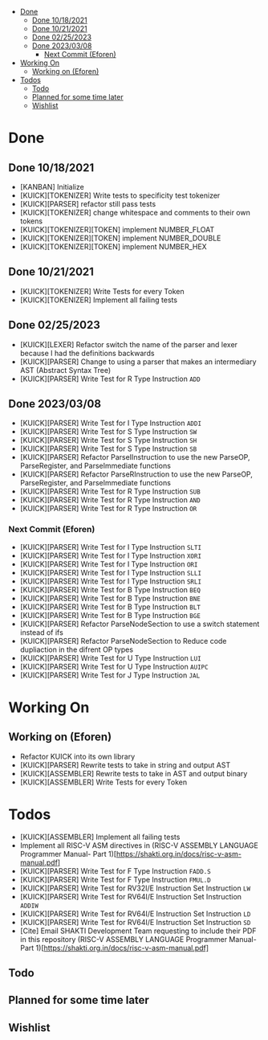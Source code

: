 - [Done](#done)
  - [Done 10/18/2021](#done-10182021)
  - [Done 10/21/2021](#done-10212021)
  - [Done 02/25/2023](#done-02252023)
  - [Done 2023/03/08](#done-20230308)
    - [Next Commit (Eforen)](#next-commit-eforen)
- [Working On](#working-on)
  - [Working on (Eforen)](#working-on-eforen)
- [Todos](#todos)
  - [Todo](#todo)
  - [Planned for some time later](#planned-for-some-time-later)
  - [Wishlist](#wishlist)

# Done
## Done 10/18/2021
* [KANBAN] Initialize
* [KUICK][TOKENIZER] Write tests to specificity test tokenizer
* [KUICK][PARSER] refactor still pass tests
* [KUICK][TOKENIZER] change whitespace and comments to their own tokens
* [KUICK][TOKENIZER][TOKEN] implement NUMBER_FLOAT
* [KUICK][TOKENIZER][TOKEN] implement NUMBER_DOUBLE
* [KUICK][TOKENIZER][TOKEN] implement NUMBER_HEX

## Done 10/21/2021
* [KUICK][TOKENIZER] Write Tests for every Token
* [KUICK][TOKENIZER] Implement all failing tests

## Done 02/25/2023
* [KUICK][LEXER] Refactor switch the name of the parser and lexer because I had the definitions backwards
* [KUICK][PARSER] Change to using a parser that makes an intermediary AST (Abstract Syntax Tree)
* [KUICK][PARSER] Write Test for R Type Instruction `ADD`

## Done 2023/03/08
* [KUICK][PARSER] Write Test for I Type Instruction `ADDI`
* [KUICK][PARSER] Write Test for S Type Instruction `SW`
* [KUICK][PARSER] Write Test for S Type Instruction `SH`
* [KUICK][PARSER] Write Test for S Type Instruction `SB`
* [KUICK][PARSER] Refactor ParseIInstruction to use the new ParseOP, ParseRegister, and ParseImmediate functions
* [KUICK][PARSER] Refactor ParseRInstruction to use the new ParseOP, ParseRegister, and ParseImmediate functions
* [KUICK][PARSER] Write Test for R Type Instruction `SUB`
* [KUICK][PARSER] Write Test for R Type Instruction `AND`
* [KUICK][PARSER] Write Test for R Type Instruction `OR`
### Next Commit (Eforen)
* [KUICK][PARSER] Write Test for I Type Instruction `SLTI`
* [KUICK][PARSER] Write Test for I Type Instruction `XORI`
* [KUICK][PARSER] Write Test for I Type Instruction `ORI`
* [KUICK][PARSER] Write Test for I Type Instruction `SLLI`
* [KUICK][PARSER] Write Test for I Type Instruction `SRLI`
* [KUICK][PARSER] Write Test for B Type Instruction `BEQ`
* [KUICK][PARSER] Write Test for B Type Instruction `BNE`
* [KUICK][PARSER] Write Test for B Type Instruction `BLT`
* [KUICK][PARSER] Write Test for B Type Instruction `BGE`
* [KUICK][PARSER] Refactor ParseNodeSection to use a switch statement instead of ifs
* [KUICK][PARSER] Refactor ParseNodeSection to Reduce code dupliaction in the difrent OP types
* [KUICK][PARSER] Write Test for U Type Instruction `LUI`
* [KUICK][PARSER] Write Test for U Type Instruction `AUIPC`
* [KUICK][PARSER] Write Test for J Type Instruction `JAL`

# Working On
## Working on (Eforen)

* Refactor KUICK into its own library
* [KUICK][PARSER] Rewrite tests to take in string and output AST
* [KUICK][ASSEMBLER] Rewrite tests to take in AST and output binary
* [KUICK][ASSEMBLER] Write Tests for every Token

# Todos
* [KUICK][ASSEMBLER] Implement all failing tests
* Implement all RISC-V ASM directives in (RISC-V ASSEMBLY LANGUAGE Programmer Manual- Part 1)[https://shakti.org.in/docs/risc-v-asm-manual.pdf]
* [KUICK][PARSER] Write Test for F Type Instruction `FADD.S`
* [KUICK][PARSER] Write Test for F Type Instruction `FMUL.D`
* [KUICK][PARSER] Write Test for RV32I/E Instruction Set Instruction `LW`
* [KUICK][PARSER] Write Test for RV64I/E Instruction Set Instruction `ADDIW`
* [KUICK][PARSER] Write Test for RV64I/E Instruction Set Instruction `LD`
* [KUICK][PARSER] Write Test for RV64I/E Instruction Set Instruction `SD`
* [Cite] Email SHAKTI Development Team requesting to include their PDF in this repository (RISC-V ASSEMBLY LANGUAGE Programmer Manual- Part 1)[https://shakti.org.in/docs/risc-v-asm-manual.pdf]
## Todo
## Planned for some time later
## Wishlist